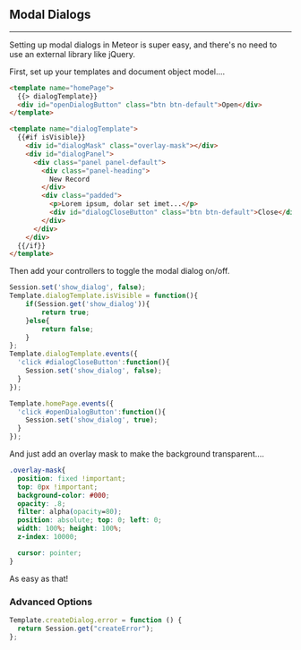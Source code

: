 ## Modal Dialogs  
----------------------

Setting up modal dialogs in Meteor is super easy, and there's no need to use an external library like jQuery.  


First, set up your templates and document object model....  
````html
<template name="homePage">
  {{> dialogTemplate}}
  <div id="openDialogButton" class="btn btn-default">Open</div>
</template>

<template name="dialogTemplate">
  {{#if isVisible}}
    <div id="dialogMask" class="overlay-mask"></div>
    <div id="dialogPanel">
      <div class="panel panel-default">
        <div class="panel-heading">
          New Record
        </div>
        <div class="padded">
          <p>Lorem ipsum, dolar set imet...</p>
          <div id="dialogCloseButton" class="btn btn-default">Close</div>
        </div>
      </div>
    </div>
  {{/if}}
</template>
````

Then add your controllers to toggle the modal dialog on/off.  
````js
Session.set('show_dialog', false);
Template.dialogTemplate.isVisible = function(){
    if(Session.get('show_dialog')){
        return true;
    }else{
        return false;
    }
};
Template.dialogTemplate.events({
  'click #dialogCloseButton':function(){
    Session.set('show_dialog', false);
  }
});

Template.homePage.events({
  'click #openDialogButton':function(){
    Session.set('show_dialog', true);
  }
});
````


And just add an overlay mask to make the background transparent....  
````css
.overlay-mask{
  position: fixed !important;
  top: 0px !important;
  background-color: #000;
  opacity: .8;
  filter: alpha(opacity=80);
  position: absolute; top: 0; left: 0;
  width: 100%; height: 100%;
  z-index: 10000;

  cursor: pointer;
}
````

As easy as that!  


### Advanced Options

````js
Template.createDialog.error = function () {
  return Session.get("createError");
};
````

